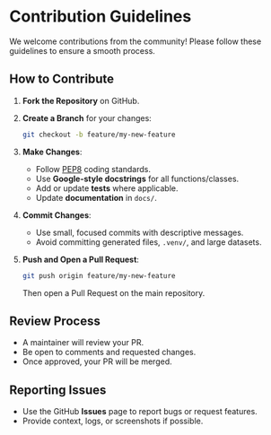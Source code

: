 # Contribution Guidelines

We welcome contributions from the community! Please follow these guidelines to
ensure a smooth process.

## How to Contribute
1. **Fork the Repository** on GitHub.
2. **Create a Branch** for your changes:
   ```bash
   git checkout -b feature/my-new-feature
   ```
3. **Make Changes**:
   - Follow [PEP8](https://peps.python.org/pep-0008/) coding standards.
   - Use **Google-style docstrings** for all functions/classes.
   - Add or update **tests** where applicable.
   - Update **documentation** in `docs/`.

4. **Commit Changes**:
   - Use small, focused commits with descriptive messages.
   - Avoid committing generated files, `.venv/`, and large datasets.

5. **Push and Open a Pull Request**:
   ```bash
   git push origin feature/my-new-feature
   ```
   Then open a Pull Request on the main repository.

## Review Process
- A maintainer will review your PR.
- Be open to comments and requested changes.
- Once approved, your PR will be merged.

## Reporting Issues
- Use the GitHub **Issues** page to report bugs or request features.
- Provide context, logs, or screenshots if possible.
